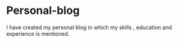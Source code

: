 # Personal-blog
I have created my personal blog in which my skills , education and experience is mentioned.   

